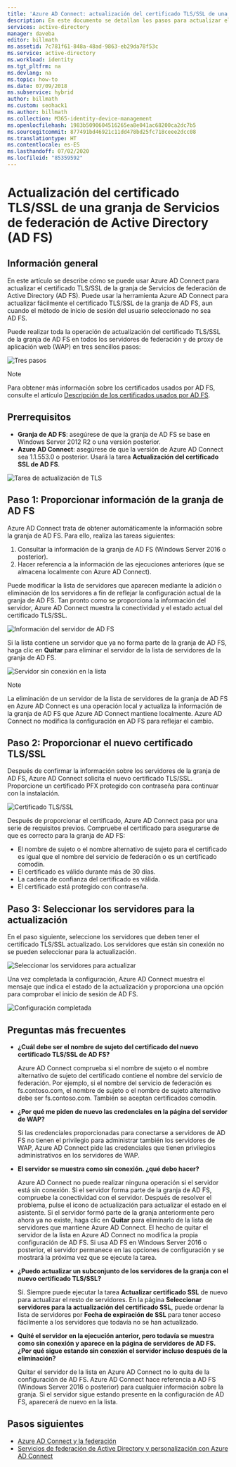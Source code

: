 ```yaml
---
title: 'Azure AD Connect: actualización del certificado TLS/SSL de una granja de AD FS | Microsoft Docs'
description: En este documento se detallan los pasos para actualizar el certificado TLS/SSL de una granja de AD FS con Azure AD Connect.
services: active-directory
manager: daveba
editor: billmath
ms.assetid: 7c781f61-848a-48ad-9863-eb29da78f53c
ms.service: active-directory
ms.workload: identity
ms.tgt_pltfrm: na
ms.devlang: na
ms.topic: how-to
ms.date: 07/09/2018
ms.subservice: hybrid
author: billmath
ms.custom: seohack1
ms.author: billmath
ms.collection: M365-identity-device-management
ms.openlocfilehash: 1983b5090604516265ea8e041ac68200ca2dc7b5
ms.sourcegitcommit: 877491bd46921c11dd478bd25fc718ceee2dcc08
ms.translationtype: HT
ms.contentlocale: es-ES
ms.lasthandoff: 07/02/2020
ms.locfileid: "85359592"
---
```

# <a name="update-the-tlsssl-certificate-for-an-active-directory-federation-services-ad-fs-farm"></a>Actualización del certificado TLS/SSL de una granja de Servicios de federación de Active Directory (AD FS)

## <a name="overview"></a>Información general
En este artículo se describe cómo se puede usar Azure AD Connect para actualizar el certificado TLS/SSL de la granja de Servicios de federación de Active Directory (AD FS). Puede usar la herramienta Azure AD Connect para actualizar fácilmente el certificado TLS/SSL de la granja de AD FS, aun cuando el método de inicio de sesión del usuario seleccionado no sea AD FS.

Puede realizar toda la operación de actualización del certificado TLS/SSL de la granja de AD FS en todos los servidores de federación y de proxy de aplicación web (WAP) en tres sencillos pasos:

![Tres pasos](./media/how-to-connect-fed-ssl-update/threesteps.png)


>[!NOTE]
>Para obtener más información sobre los certificados usados por AD FS, consulte el artículo [Descripción de los certificados usados por AD FS](https://technet.microsoft.com/library/cc730660.aspx).

## <a name="prerequisites"></a>Prerrequisitos

* **Granja de AD FS**: asegúrese de que la granja de AD FS se base en Windows Server 2012 R2 o una versión posterior.
* **Azure AD Connect**: asegúrese de que la versión de Azure AD Connect sea 1.1.553.0 o posterior. Usará la tarea **Actualización del certificado SSL de AD FS**.

![Tarea de actualización de TLS](./media/how-to-connect-fed-ssl-update/updatessltask.png)

## <a name="step-1-provide-ad-fs-farm-information"></a>Paso 1: Proporcionar información de la granja de AD FS

Azure AD Connect trata de obtener automáticamente la información sobre la granja de AD FS. Para ello, realiza las tareas siguientes:
1. Consultar la información de la granja de AD FS (Windows Server 2016 o posterior).
2. Hacer referencia a la información de las ejecuciones anteriores (que se almacena localmente con Azure AD Connect).

Puede modificar la lista de servidores que aparecen mediante la adición o eliminación de los servidores a fin de reflejar la configuración actual de la granja de AD FS. Tan pronto como se proporciona la información del servidor, Azure AD Connect muestra la conectividad y el estado actual del certificado TLS/SSL.

![Información del servidor de AD FS](./media/how-to-connect-fed-ssl-update/adfsserverinfo.png)

Si la lista contiene un servidor que ya no forma parte de la granja de AD FS, haga clic en **Quitar** para eliminar el servidor de la lista de servidores de la granja de AD FS.

![Servidor sin conexión en la lista](./media/how-to-connect-fed-ssl-update/offlineserverlist.png)

>[!NOTE]
> La eliminación de un servidor de la lista de servidores de la granja de AD FS en Azure AD Connect es una operación local y actualiza la información de la granja de AD FS que Azure AD Connect mantiene localmente. Azure AD Connect no modifica la configuración en AD FS para reflejar el cambio.    

## <a name="step-2-provide-a-new-tlsssl-certificate"></a>Paso 2: Proporcionar el nuevo certificado TLS/SSL

Después de confirmar la información sobre los servidores de la granja de AD FS, Azure AD Connect solicita el nuevo certificado TLS/SSL. Proporcione un certificado PFX protegido con contraseña para continuar con la instalación.

![Certificado TLS/SSL](./media/how-to-connect-fed-ssl-update/certificate.png)

Después de proporcionar el certificado, Azure AD Connect pasa por una serie de requisitos previos. Compruebe el certificado para asegurarse de que es correcto para la granja de AD FS:

-   El nombre de sujeto o el nombre alternativo de sujeto para el certificado es igual que el nombre del servicio de federación o es un certificado comodín.
-   El certificado es válido durante más de 30 días.
-   La cadena de confianza del certificado es válida.
-   El certificado está protegido con contraseña.

## <a name="step-3-select-servers-for-the-update"></a>Paso 3: Seleccionar los servidores para la actualización

En el paso siguiente, seleccione los servidores que deben tener el certificado TLS/SSL actualizado. Los servidores que están sin conexión no se pueden seleccionar para la actualización.

![Seleccionar los servidores para actualizar](./media/how-to-connect-fed-ssl-update/selectservers.png)

Una vez completada la configuración, Azure AD Connect muestra el mensaje que indica el estado de la actualización y proporciona una opción para comprobar el inicio de sesión de AD FS.

![Configuración completada](./media/how-to-connect-fed-ssl-update/configurecomplete.png)   

## <a name="faqs"></a>Preguntas más frecuentes

* **¿Cuál debe ser el nombre de sujeto del certificado del nuevo certificado TLS/SSL de AD FS?**

    Azure AD Connect comprueba si el nombre de sujeto o el nombre alternativo de sujeto del certificado contiene el nombre del servicio de federación. Por ejemplo, si el nombre del servicio de federación es fs.contoso.com, el nombre de sujeto o el nombre de sujeto alternativo debe ser fs.contoso.com.  También se aceptan certificados comodín.

* **¿Por qué me piden de nuevo las credenciales en la página del servidor de WAP?**

    Si las credenciales proporcionadas para conectarse a servidores de AD FS no tienen el privilegio para administrar también los servidores de WAP, Azure AD Connect pide las credenciales que tienen privilegios administrativos en los servidores de WAP.

* **El servidor se muestra como sin conexión. ¿qué debo hacer?**

    Azure AD Connect no puede realizar ninguna operación si el servidor está sin conexión. Si el servidor forma parte de la granja de AD FS, compruebe la conectividad con el servidor. Después de resolver el problema, pulse el icono de actualización para actualizar el estado en el asistente. Si el servidor formó parte de la granja anteriormente pero ahora ya no existe, haga clic en **Quitar** para eliminarlo de la lista de servidores que mantiene Azure AD Connect. El hecho de quitar el servidor de la lista en Azure AD Connect no modifica la propia configuración de AD FS. Si usa AD FS en Windows Server 2016 o posterior, el servidor permanece en las opciones de configuración y se mostrará la próxima vez que se ejecute la tarea.

* **¿Puedo actualizar un subconjunto de los servidores de la granja con el nuevo certificado TLS/SSL?**

    Sí. Siempre puede ejecutar la tarea **Actualizar certificado SSL** de nuevo para actualizar el resto de servidores. En la página **Seleccionar servidores para la actualización del certificado SSL**, puede ordenar la lista de servidores por **Fecha de expiración de SSL** para tener acceso fácilmente a los servidores que todavía no se han actualizado.

* **Quité el servidor en la ejecución anterior, pero todavía se muestra como sin conexión y aparece en la página de servidores de AD FS. ¿Por qué sigue estando sin conexión el servidor incluso después de la eliminación?**

    Quitar el servidor de la lista en Azure AD Connect no lo quita de la configuración de AD FS. Azure AD Connect hace referencia a AD FS (Windows Server 2016 o posterior) para cualquier información sobre la granja. Si el servidor sigue estando presente en la configuración de AD FS, aparecerá de nuevo en la lista.  

## <a name="next-steps"></a>Pasos siguientes

- [Azure AD Connect y la federación](how-to-connect-fed-whatis.md)
- [Servicios de federación de Active Directory y personalización con Azure AD Connect](how-to-connect-fed-management.md)

